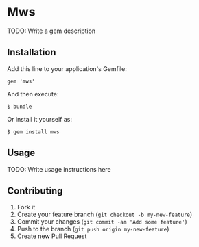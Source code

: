 # Mws

TODO: Write a gem description

## Installation

Add this line to your application's Gemfile:

    gem 'mws'

And then execute:

    $ bundle

Or install it yourself as:

    $ gem install mws

## Usage

TODO: Write usage instructions here

## Contributing

1. Fork it
2. Create your feature branch (`git checkout -b my-new-feature`)
3. Commit your changes (`git commit -am 'Add some feature'`)
4. Push to the branch (`git push origin my-new-feature`)
5. Create new Pull Request
